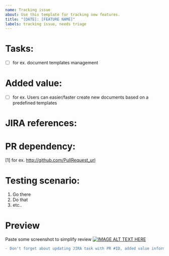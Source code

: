 ```yaml
---
name: Tracking issue
about: Use this template for tracking new features.
title: "[DATE]: [FEATURE NAME]"
labels: tracking issue, needs triage
---
```


# Tasks:
- [ ] for ex. document templates management

# Added value:
- [ ] for ex. Users can easier/faster create new documents based on a predefined templates

# JIRA references:

# PR dependency:
[1] for ex. http://github.com/PullRequest_url

# Testing scenario:
1. Go there
2. Do that
3. etc..

# Preview
Paste some screenshot to simplify review
[![IMAGE ALT TEXT HERE](https://img.youtube.com/vi/YOUTUBE_VIDEO_ID_HERE/0.jpg)](https://www.youtube.com/watch?v=YOUTUBE_VIDEO_ID_HERE)

```diff
- Don't forget about updating JIRA task with PR #ID, added value information and Testing scenarios
```
